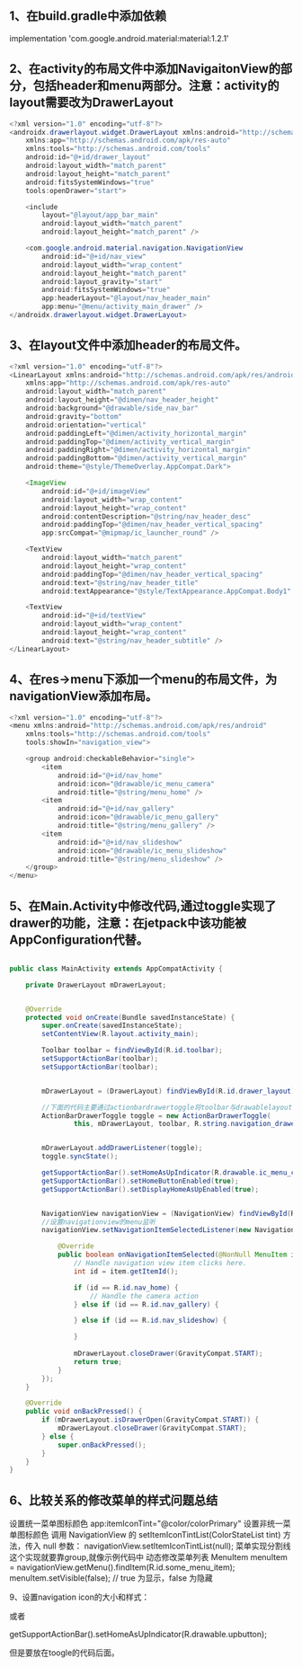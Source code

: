 
## 1、在build.gradle中添加依赖

implementation 'com.google.android.material:material:1.2.1'


## 2、在activity的布局文件中添加NavigaitonView的部分，包括header和menu两部分。注意：activity的layout需要改为DrawerLayout
```java
<?xml version="1.0" encoding="utf-8"?>
<androidx.drawerlayout.widget.DrawerLayout xmlns:android="http://schemas.android.com/apk/res/android"
    xmlns:app="http://schemas.android.com/apk/res-auto"
    xmlns:tools="http://schemas.android.com/tools"
    android:id="@+id/drawer_layout"
    android:layout_width="match_parent"
    android:layout_height="match_parent"
    android:fitsSystemWindows="true"
    tools:openDrawer="start">

    <include
        layout="@layout/app_bar_main"
        android:layout_width="match_parent"
        android:layout_height="match_parent" />

    <com.google.android.material.navigation.NavigationView
        android:id="@+id/nav_view"
        android:layout_width="wrap_content"
        android:layout_height="match_parent"
        android:layout_gravity="start"
        android:fitsSystemWindows="true"
        app:headerLayout="@layout/nav_header_main"
        app:menu="@menu/activity_main_drawer" />
</androidx.drawerlayout.widget.DrawerLayout>
```

## 3、在layout文件中添加header的布局文件。

```java
<?xml version="1.0" encoding="utf-8"?>
<LinearLayout xmlns:android="http://schemas.android.com/apk/res/android"
    xmlns:app="http://schemas.android.com/apk/res-auto"
    android:layout_width="match_parent"
    android:layout_height="@dimen/nav_header_height"
    android:background="@drawable/side_nav_bar"
    android:gravity="bottom"
    android:orientation="vertical"
    android:paddingLeft="@dimen/activity_horizontal_margin"
    android:paddingTop="@dimen/activity_vertical_margin"
    android:paddingRight="@dimen/activity_horizontal_margin"
    android:paddingBottom="@dimen/activity_vertical_margin"
    android:theme="@style/ThemeOverlay.AppCompat.Dark">

    <ImageView
        android:id="@+id/imageView"
        android:layout_width="wrap_content"
        android:layout_height="wrap_content"
        android:contentDescription="@string/nav_header_desc"
        android:paddingTop="@dimen/nav_header_vertical_spacing"
        app:srcCompat="@mipmap/ic_launcher_round" />

    <TextView
        android:layout_width="match_parent"
        android:layout_height="wrap_content"
        android:paddingTop="@dimen/nav_header_vertical_spacing"
        android:text="@string/nav_header_title"
        android:textAppearance="@style/TextAppearance.AppCompat.Body1" />

    <TextView
        android:id="@+id/textView"
        android:layout_width="wrap_content"
        android:layout_height="wrap_content"
        android:text="@string/nav_header_subtitle" />
</LinearLayout>


```

## 4、在res->menu下添加一个menu的布局文件，为navigationView添加布局。
```java
<?xml version="1.0" encoding="utf-8"?>
<menu xmlns:android="http://schemas.android.com/apk/res/android"
    xmlns:tools="http://schemas.android.com/tools"
    tools:showIn="navigation_view">

    <group android:checkableBehavior="single">
        <item
            android:id="@+id/nav_home"
            android:icon="@drawable/ic_menu_camera"
            android:title="@string/menu_home" />
        <item
            android:id="@+id/nav_gallery"
            android:icon="@drawable/ic_menu_gallery"
            android:title="@string/menu_gallery" />
        <item
            android:id="@+id/nav_slideshow"
            android:icon="@drawable/ic_menu_slideshow"
            android:title="@string/menu_slideshow" />
    </group>
</menu>


```

## 5、在Main.Activity中修改代码,通过toggle实现了drawer的功能，注意：在jetpack中该功能被AppConfiguration代替。

```java

public class MainActivity extends AppCompatActivity {

    private DrawerLayout mDrawerLayout;


    @Override
    protected void onCreate(Bundle savedInstanceState) {
        super.onCreate(savedInstanceState);
        setContentView(R.layout.activity_main);

        Toolbar toolbar = findViewById(R.id.toolbar);
        setSupportActionBar(toolbar);
        setSupportActionBar(toolbar);


        mDrawerLayout = (DrawerLayout) findViewById(R.id.drawer_layout);

        //下面的代码主要通过actionbardrawertoggle将toolbar与drawablelayout关联起来
        ActionBarDrawerToggle toggle = new ActionBarDrawerToggle(
                this, mDrawerLayout, toolbar, R.string.navigation_drawer_open, R.string.navigation_drawer_close);


        mDrawerLayout.addDrawerListener(toggle);
        toggle.syncState();

        getSupportActionBar().setHomeAsUpIndicator(R.drawable.ic_menu_camera);
        getSupportActionBar().setHomeButtonEnabled(true);
        getSupportActionBar().setDisplayHomeAsUpEnabled(true);


        NavigationView navigationView = (NavigationView) findViewById(R.id.nav_view);
        //设置navigationview的menu监听
        navigationView.setNavigationItemSelectedListener(new NavigationView.OnNavigationItemSelectedListener() {

            @Override
            public boolean onNavigationItemSelected(@NonNull MenuItem item) {
                // Handle navigation view item clicks here.
                int id = item.getItemId();

                if (id == R.id.nav_home) {
                    // Handle the camera action
                } else if (id == R.id.nav_gallery) {

                } else if (id == R.id.nav_slideshow) {

                }
                
                mDrawerLayout.closeDrawer(GravityCompat.START);
                return true;
            }
        });
    }

    @Override
    public void onBackPressed() {
        if (mDrawerLayout.isDrawerOpen(GravityCompat.START)) {
            mDrawerLayout.closeDrawer(GravityCompat.START);
        } else {
            super.onBackPressed();
        }
    }
}

```

## 6、比较关系的修改菜单的样式问题总结

设置统一菜单图标颜色 app:itemIconTint="@color/colorPrimary"
设置非统一菜单图标颜色 调用 NavigationView 的 setItemIconTintList(ColorStateList tint) 方法，传入 null 参数：
navigationView.setItemIconTintList(null); 菜单实现分割线 这个实现就要靠group,就像示例代码中
动态修改菜单列表 MenuItem menuItem = navigationView.getMenu().findItem(R.id.some_menu_item); menuItem.setVisible(false); // true 为显示，false 为隐藏

9、设置navigation  icon的大小和样式：
<style name="AppTheme.AppBarOverlay" parent="ThemeOverlay.AppCompat.Dark.ActionBar">
<item name="android:background">@color/colorDarkBlue</item>
<item name="android:homeAsUpIndicator">@drawable/upbutton</item></style>

或者

getSupportActionBar().setHomeAsUpIndicator(R.drawable.upbutton);


但是要放在toogle的代码后面。
